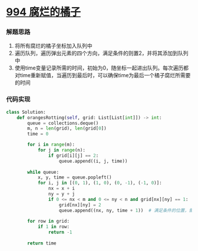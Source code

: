 # [994 腐烂的橘子](https://leetcode.cn/problems/rotting-oranges/)

### 解题思路

1. 将所有腐烂的橘子坐标加入队列中
2. 遍历队列，遍历弹出元素的四个方向，满足条件的则置2，并将其添加到队列中
3. 使用time变量记录所需的时间，初始为0，随坐标一起进出队列。每次遍历都对time重新赋值，当遍历到最后时，可以确保time为最后一个橘子腐烂所需要的时间

### 代码实现

```python
class Solution:
    def orangesRotting(self, grid: List[List[int]]) -> int:
        queue = collections.deque()
        m, n = len(grid), len(grid[0])
        time = 0

        for i in range(m):
            for j in range(n):
                if grid[i][j] == 2:
                    queue.append((i, j, time))
        
        while queue:
            x, y, time = queue.popleft()
            for i, j in [(0, 1), (1, 0), (0, -1), (-1, 0)]:
                nx = x + i
                ny = y + j
                if 0 <= nx < m and 0 <= ny < n and grid[nx][ny] == 1:
                    grid[nx][ny] = 2
                    queue.append((nx, ny, time + 1))  # 满足条件的位置，需要的时间加1
        
        for row in grid:
            if 1 in row:
                return -1
        
        return time

```

